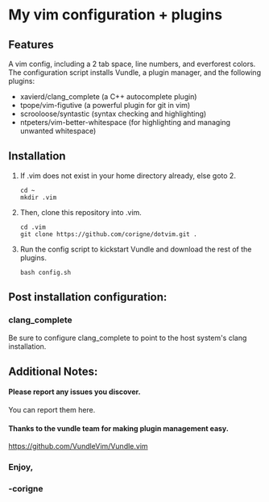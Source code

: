 # My vim configuration + plugins
## Features
  A vim config, including a 2 tab space, line numbers, and everforest colors.  
  The configuration script installs Vundle, a plugin manager, and the following plugins:
  - xavierd/clang_complete (a C++ autocomplete plugin)
  - tpope/vim-figutive (a powerful plugin for git in vim) 
  - scrooloose/syntastic (syntax checking and highlighting)
  - ntpeters/vim-better-whitespace (for highlighting and managing unwanted whitespace)
  
## Installation
1. If .vim does not exist in your home directory already, else goto 2.  
    ```    
    cd ~
    mkdir .vim
    ```

2. Then, clone this repository into .vim.  
    ```
    cd .vim
    git clone https://github.com/corigne/dotvim.git .
    ```

3. Run the config script to kickstart Vundle and download the rest of the plugins.  
    ```
    bash config.sh
    ```
## Post installation configuration:
  ### clang_complete
  Be sure to configure clang_complete to point to the host system's clang installation.

## Additional Notes:
#### Please report any issues you discover.  
  You can report them here.

#### Thanks to the vundle team for making plugin management easy.  
  https://github.com/VundleVim/Vundle.vim

### Enjoy,  
### -corigne
